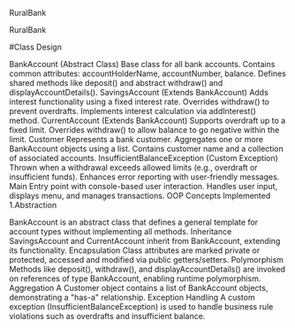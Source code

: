 RuralBank

RuralBank

#Class Design

BankAccount (Abstract Class)
Base class for all bank accounts.
Contains common attributes: accountHolderName, accountNumber, balance.
Defines shared methods like deposit() and abstract withdraw() and displayAccountDetails().
SavingsAccount (Extends BankAccount)
Adds interest functionality using a fixed interest rate.
Overrides withdraw() to prevent overdrafts.
Implements interest calculation via addInterest() method.
CurrentAccount (Extends BankAccount)
Supports overdraft up to a fixed limit.
Overrides withdraw() to allow balance to go negative within the limit.
Customer
Represents a bank customer.
Aggregates one or more BankAccount objects using a list.
Contains customer name and a collection of associated accounts.
InsufficientBalanceException (Custom Exception)
Thrown when a withdrawal exceeds allowed limits (e.g., overdraft or insufficient funds).
Enhances error reporting with user-friendly messages.
Main
Entry point with console-based user interaction.
Handles user input, displays menu, and manages transactions.
OOP Concepts Implemented
1.Abstraction

BankAccount is an abstract class that defines a general template for account types without implementing all methods.
Inheritance
SavingsAccount and CurrentAccount inherit from BankAccount, extending its functionality.
Encapsulation
Class attributes are marked private or protected, accessed and modified via public getters/setters.
Polymorphism
Methods like deposit(), withdraw(), and displayAccountDetails() are invoked on references of type BankAccount, enabling runtime polymorphism.
Aggregation
A Customer object contains a list of BankAccount objects, demonstrating a "has-a" relationship.
Exception Handling
A custom exception (InsufficientBalanceException) is used to handle business rule violations such as overdrafts and insufficient balance.
